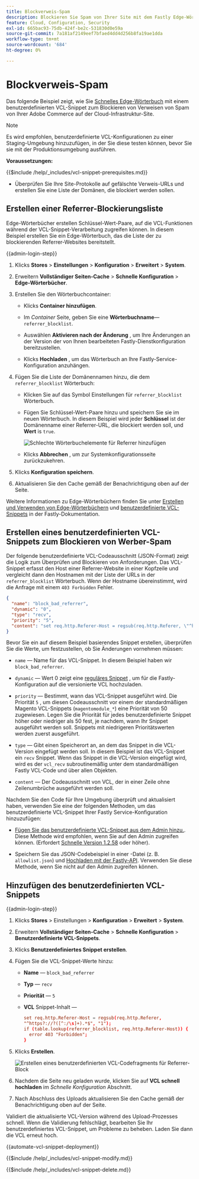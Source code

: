 ```yaml
---
title: Blockverweis-Spam
description: Blockieren Sie Spam von Ihrer Site mit dem Fastly Edge-Wörterbuch und einem benutzerdefinierten VCL-Snippet.
feature: Cloud, Configuration, Security
exl-id: 665bac93-75db-424f-be2c-531830d0e59a
source-git-commit: 7a181af2149eef7bfaed4dd4d256b8fa19ae1dda
workflow-type: tm+mt
source-wordcount: '684'
ht-degree: 0%

---
```


# Blockverweis-Spam

Das folgende Beispiel zeigt, wie Sie [Schnelles Edge-Wörterbuch](https://docs.fastly.com/guides/edge-dictionaries/working-with-dictionaries-using-the-api) mit einem benutzerdefinierten VCL-Snippet zum Blockieren von Verweisen von Spam von Ihrer Adobe Commerce auf der Cloud-Infrastruktur-Site.

>[!NOTE]
>
>Es wird empfohlen, benutzerdefinierte VCL-Konfigurationen zu einer Staging-Umgebung hinzuzufügen, in der Sie diese testen können, bevor Sie sie mit der Produktionsumgebung ausführen.

**Voraussetzungen:**

{{$include /help/_includes/vcl-snippet-prerequisites.md}}

- Überprüfen Sie Ihre Site-Protokolle auf gefälschte Verweis-URLs und erstellen Sie eine Liste der Domänen, die blockiert werden sollen.

## Erstellen einer Referrer-Blockierungsliste

Edge-Wörterbücher erstellen Schlüssel-Wert-Paare, auf die VCL-Funktionen während der VCL-Snippet-Verarbeitung zugreifen können. In diesem Beispiel erstellen Sie ein Edge-Wörterbuch, das die Liste der zu blockierenden Referrer-Websites bereitstellt.

{{admin-login-step}}

1. Klicks **Stores** > **Einstellungen** > **Konfiguration** > **Erweitert** > **System**.

1. Erweitern **Vollständiger Seiten-Cache** > **Schnelle Konfiguration** > **Edge-Wörterbücher**.

1. Erstellen Sie den Wörterbuchcontainer:

   - Klicks **Container hinzufügen**.

   - Im *Container* Seite, geben Sie eine **Wörterbuchname**—`referrer_blocklist`.

   - Auswählen **Aktivieren nach der Änderung** , um Ihre Änderungen an der Version der von Ihnen bearbeiteten Fastly-Dienstkonfiguration bereitzustellen.

   - Klicks **Hochladen** , um das Wörterbuch an Ihre Fastly-Service-Konfiguration anzuhängen.

1. Fügen Sie die Liste der Domänennamen hinzu, die dem `referrer_blocklist` Wörterbuch:

   - Klicken Sie auf das Symbol Einstellungen für `referrer_blocklist` Wörterbuch.

   - Fügen Sie Schlüssel-Wert-Paare hinzu und speichern Sie sie im neuen Wörterbuch. In diesem Beispiel wird jeder **Schlüssel** ist der Domänenname einer Referrer-URL, die blockiert werden soll, und **Wert** is `true`.

     ![Schlechte Wörterbuchelemente für Referrer hinzufügen](../../assets/cdn/fastly-referrer-blocklist-dictionary.png)

   - Klicks **Abbrechen** , um zur Systemkonfigurationsseite zurückzukehren.

1. Klicks **Konfiguration speichern**.

1. Aktualisieren Sie den Cache gemäß der Benachrichtigung oben auf der Seite.

Weitere Informationen zu Edge-Wörterbüchern finden Sie unter [Erstellen und Verwenden von Edge-Wörterbüchern](https://docs.fastly.com/guides/edge-dictionaries/working-with-dictionaries-using-the-api) und [benutzerdefinierte VCL-Snippets](https://docs.fastly.com/guides/edge-dictionaries/working-with-dictionaries-using-the-api#custom-vcl-examples) in der Fastly-Dokumentation.

## Erstellen eines benutzerdefinierten VCL-Snippets zum Blockieren von Werber-Spam

Der folgende benutzerdefinierte VCL-Codeausschnitt (JSON-Format) zeigt die Logik zum Überprüfen und Blockieren von Anforderungen. Das VCL-Snippet erfasst den Host einer Referrer-Website in einer Kopfzeile und vergleicht dann den Hostnamen mit der Liste der URLs in der `referrer_blocklist` Wörterbuch. Wenn der Hostname übereinstimmt, wird die Anfrage mit einem `403 Forbidden` Fehler.

```json
{
  "name": "block_bad_referrer",
  "dynamic": "0",
  "type": "recv",
  "priority": "5",
  "content": "set req.http.Referer-Host = regsub(req.http.Referer, \"^https?:\/\/?([^:\/s]+).*$\", \"\\1\"); if (table.lookup(referrer_blocklist, req.http.Referer-Host)) { error 403 \"Forbidden\"; }"
}
```

Bevor Sie ein auf diesem Beispiel basierendes Snippet erstellen, überprüfen Sie die Werte, um festzustellen, ob Sie Änderungen vornehmen müssen:

- `name` — Name für das VCL-Snippet. In diesem Beispiel haben wir `block_bad_referrer`.

- `dynamic` — Wert 0 zeigt eine [reguläres Snippet](https://docs.fastly.com/en/guides/using-regular-vcl-snippets) , um für die Fastly-Konfiguration auf die versionierte VCL hochzuladen.

- `priority` — Bestimmt, wann das VCL-Snippet ausgeführt wird. Die Priorität `5` , um diesen Codeausschnitt vor einem der standardmäßigen Magento VCL-Snippets (`magentomodule_*`) eine Priorität von 50 zugewiesen. Legen Sie die Priorität für jedes benutzerdefinierte Snippet höher oder niedriger als 50 fest, je nachdem, wann Ihr Snippet ausgeführt werden soll. Snippets mit niedrigeren Prioritätswerten werden zuerst ausgeführt.

- `type` — Gibt einen Speicherort an, an dem das Snippet in die VCL-Version eingefügt werden soll. In diesem Beispiel ist das VCL-Snippet ein `recv` Snippet. Wenn das Snippet in die VCL-Version eingefügt wird, wird es der `vcl_recv` subroutinemäßig unter dem standardmäßigen Fastly VCL-Code und über allen Objekten.

- `content` — Der Codeausschnitt von VCL, der in einer Zeile ohne Zeilenumbrüche ausgeführt werden soll.

Nachdem Sie den Code für Ihre Umgebung überprüft und aktualisiert haben, verwenden Sie eine der folgenden Methoden, um das benutzerdefinierte VCL-Snippet Ihrer Fastly Service-Konfiguration hinzuzufügen:

- [Fügen Sie das benutzerdefinierte VCL-Snippet aus dem Admin hinzu.](#add-the-custom-vcl-snippet). Diese Methode wird empfohlen, wenn Sie auf den Admin zugreifen können. (Erfordert [Schnelle Version 1.2.58](fastly-configuration.md#upgrade) oder höher).

- Speichern Sie das JSON-Codebeispiel in einer -Datei (z. B. `allowlist.json`) und [Hochladen mit der Fastly-API](fastly-vcl-custom-snippets.md#manage-custom-vcl-snippets-using-the-api). Verwenden Sie diese Methode, wenn Sie nicht auf den Admin zugreifen können.

## Hinzufügen des benutzerdefinierten VCL-Snippets

{{admin-login-step}}

1. Klicks **Stores** > Einstellungen > **Konfiguration** > **Erweitert** > **System**.

1. Erweitern **Vollständiger Seiten-Cache** > **Schnelle Konfiguration** > **Benutzerdefinierte VCL-Snippets**.

1. Klicks **Benutzerdefiniertes Snippet erstellen**.

1. Fügen Sie die VCL-Snippet-Werte hinzu:

   - **Name** — `block_bad_referrer`

   - **Typ** — `recv`

   - **Priorität** — `5`

   - **VCL** Snippet-Inhalt —

     ```conf
     set req.http.Referer-Host = regsub(req.http.Referer,
     "^https?://?([^:/\s]+).*$", "1");
     if (table.lookup(referrer_blocklist, req.http.Referer-Host)) {
       error 403 "Forbidden";
     }
     ```

1. Klicks **Erstellen**.

   ![Erstellen eines benutzerdefinierten VCL-Codefragments für Referrer-Block](/help/assets/cdn/fastly-create-referrer-block-snippet.png)

1. Nachdem die Seite neu geladen wurde, klicken Sie auf **VCL schnell hochladen** im *Schnelle Konfiguration* Abschnitt.

1. Nach Abschluss des Uploads aktualisieren Sie den Cache gemäß der Benachrichtigung oben auf der Seite.

Validiert die aktualisierte VCL-Version während des Upload-Prozesses schnell. Wenn die Validierung fehlschlägt, bearbeiten Sie Ihr benutzerdefiniertes VCL-Snippet, um Probleme zu beheben. Laden Sie dann die VCL erneut hoch.

{{automate-vcl-snippet-deployment}}

{{$include /help/_includes/vcl-snippet-modify.md}}

{{$include /help/_includes/vcl-snippet-delete.md}}
